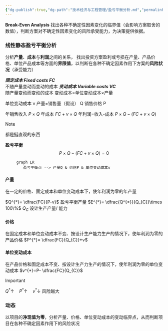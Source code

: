 ```yaml
---
{"dg-publish":true,"dg-path":"技术经济与工程管理/盈亏平衡分析.md","permalink":"/技术经济与工程管理/盈亏平衡分析/","noteIcon":"","created":"2024-04-16T13:01:27.438+08:00","updated":"2024-04-25T10:10:02.267+08:00"}
---
```


**Break-Even Analysis**
找出各种不确定性因素变化的临界值（会影响方案取舍的数值），判断方案对不确定性因素变化的风险承受能力，为决策提供依据。

### 线性静态盈亏平衡分析
分析**产量**、**成本**与**利润**之间的关系，
找出投资方案盈利或亏损在产量、产品价格、单位产品成本等方面的**界限值**，以判断在各种不确定因素作用下方案的**风险状况**（承受能力）

***固定成本 Fixed costs FC***   
不随产量变动而变动的成本
***变动成本 Variable costs VC***  
随产量变动而变动的成本
变动成本=单位变动成本×产量

单位变动成本 v
产量=销售量（假设） Q
销售价格  P

年销售收入  $P\times Q$
年成本   $FC+v\times Q$
年利润=收入-成本
$P\times Q-(FC+v\times Q)$
>[!note] 
>都是挺直观的东西

**盈亏平衡**
$$P\times Q-(FC+v\times Q)=0$$
```mermaid  
	 graph LR 
	 	盈亏平衡点 --> 产量Q & 价格P & 单位变动成本v 
```
#### 产量
在一定的价格、固定成本和单位变动成本下，使年利润为零的年产量

$Q^{*}= \dfrac{FC}{P-v}$   盈亏平衡产量
$E^{*}= \dfrac{Q^{*}}{Q_{C}}\times 100\%$
$Q_{C}$ 设计生产产量/ 能力
#### 价格
在固定成本和单位变动成本不变、按设计生产能力生产的情况下，使年利润为零的产品价格
$P^{*}= \dfrac{FC}{Q_{C}}+v$
#### 单位变动成本
在产品价格和固定成本不变、按设计生产力生产的情况下，使年利润为零的单位变动成本
$v^{*}=P- \dfrac{FC}{Q_{C}}$
>[!important] 
$Q^{*} \uparrow\quad P^{*}\uparrow\quad v^{*} \downarrow$ 风险越大

### 动态
以项目的**净现值为零**，分析产量、价格、单位变动成本的变动临界点，从而判断项目在各种不确定因素作用下的风险状况





